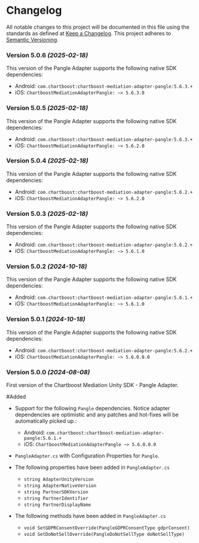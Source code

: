 # Changelog
All notable changes to this project will be documented in this file using the standards as defined at [Keep a Changelog](https://keepachangelog.com/en/1.0.0/). This project adheres to [Semantic Versioning](https://semver.org/spec/v2.0.0).

### Version 5.0.6 *(2025-02-18)*
This version of the Pangle Adapter supports the following native SDK dependencies:
  * Android: `com.chartboost:chartboost-mediation-adapter-pangle:5.6.3.+`
  * iOS: `ChartboostMediationAdapterPangle: ~> 5.6.3.0`

### Version 5.0.5 *(2025-02-18)*
This version of the Pangle Adapter supports the following native SDK dependencies:
  * Android: `com.chartboost:chartboost-mediation-adapter-pangle:5.6.3.+`
  * iOS: `ChartboostMediationAdapterPangle: ~> 5.6.2.0`

### Version 5.0.4 *(2025-02-18)*
This version of the Pangle Adapter supports the following native SDK dependencies:
  * Android: `com.chartboost:chartboost-mediation-adapter-pangle:5.6.2.+`
  * iOS: `ChartboostMediationAdapterPangle: ~> 5.6.2.0`

### Version 5.0.3 *(2025-02-18)*
This version of the Pangle Adapter supports the following native SDK dependencies:
  * Android: `com.chartboost:chartboost-mediation-adapter-pangle:5.6.2.+`
  * iOS: `ChartboostMediationAdapterPangle: ~> 5.6.1.0`

### Version 5.0.2 *(2024-10-18)*
This version of the Pangle Adapter supports the following native SDK dependencies:
  * Android: `com.chartboost:chartboost-mediation-adapter-pangle:5.6.1.+`
  * iOS: `ChartboostMediationAdapterPangle: ~> 5.6.1.0`

### Version 5.0.1 *(2024-10-18)*
This version of the Pangle Adapter supports the following native SDK dependencies:
  * Android: `com.chartboost:chartboost-mediation-adapter-pangle:5.6.2.+`
  * iOS: `ChartboostMediationAdapterPangle: ~> 5.6.0.0.0`

### Version 5.0.0 *(2024-08-08)*

First version of the Chartboost Mediation Unity SDK - Pangle Adapter.

#Added
- Support for the following `Pangle` dependencies. Notice adapter dependencies are optimistic and any patches and hot-fixes will be automatically picked up.:
    * Android: `com.chartboost:chartboost-mediation-adapter-pangle:5.6.1.+`
    * iOS: `ChartboostMediationAdapterPangle ~> 5.6.0.0.0`
    
- `PangleAdapter.cs` with Configuration Properties for `Pangle`.
- The following properties have been added in `PangleAdapter.cs`
    * `string AdapterUnityVersion`
    * `string AdapterNativeVersion`
    * `string PartnerSDKVersion`
    * `string PartnerIdentifier`
    * `string PartnerDisplayName`

- The following methods have been added in `PangleAdapter.cs`
    * `void SetGDPRConsentOverride(PangleGDPRConsentType gdprConsent)`
    * `void SetDoNotSellOverride(PangleDoNotSellType doNotSellType)`